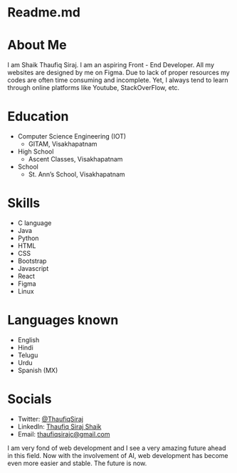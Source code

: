 # Readme.md

# About Me

I am Shaik Thaufiq Siraj. I am an aspiring Front - End Developer. All my websites are designed by me on Figma. Due to lack of proper resources my codes are often time consuming and incomplete. Yet, I always tend to learn through online platforms like Youtube, StackOverFlow, etc.

# Education

- Computer Science Engineering (IOT)
    - GITAM, Visakhapatnam
- High School
    - Ascent Classes, Visakhapatnam
- School
    - St. Ann’s School, Visakhapatnam

# Skills

- C language
- Java
- Python
- HTML
- CSS
- Bootstrap
- Javascript
- React
- Figma
- Linux

# Languages known

- English
- Hindi
- Telugu
- Urdu
- Spanish (MX)

# Socials

- Twitter: [@ThaufiqSiraj](https://twitter.com/ThaufiqSiraj?t=AB_fjLLOatGvRQ_m9Sv0pg)
- LinkedIn: [Thaufiq Siraj Shaik](https://www.linkedin.com/in/thaufiqsiraj?utm_source=share&utm_campaign=share_via&utm_content=profile&utm_medium=android_app)
- Email: [thaufiqsirajc@gmail.com](https://www.notion.so/Computer-Engineering-Workshop-78c0d157209a453189a06369f50816ac?pvs=21)

I am very fond of web development and I see a very amazing future ahead in this field. Now with the involvement of AI, web development has become even more easier and stable. The future is now.